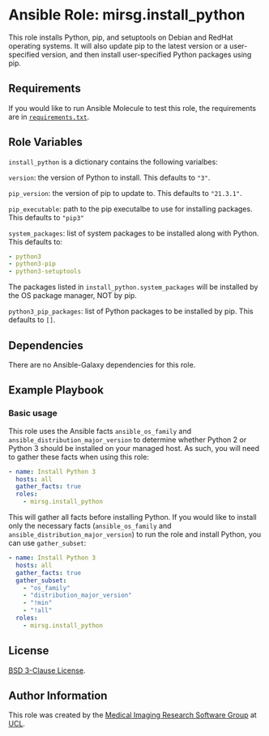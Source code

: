 # Ansible Role: mirsg.install_python

This role installs Python, pip, and setuptools on Debian and RedHat operating systems. It will also update pip to the latest version or a
user-specified version, and then install user-specified Python packages using pip.

## Requirements

If you would like to run Ansible Molecule to test this role, the requirements are in [`requirements.txt`](https://github.com/UCL-MIRSG/ansible-role-install-python/blob/main/requirements.txt).

## Role Variables

`install_python` is a dictionary contains the following varialbes:

`version`: the version of Python to install. This defaults to `"3"`.

`pip_version`: the version of pip to update to. This defaults to `"21.3.1"`.

`pip_executable`: path to the pip executalbe to use for installing packages. This defaults to `"pip3"`

`system_packages`: list of system packages to be installed along with Python. This defaults to:

```yaml
- python3
- python3-pip
- python3-setuptools
```

The packages listed in `install_python.system_packages` will be installed by the OS package manager, NOT by pip.

`python3_pip_packages`: list of Python packages to be installed by pip. This defaults to `[]`.

## Dependencies

There are no Ansible-Galaxy dependencies for this role.

## Example Playbook

### Basic usage

This role uses the Ansible facts `ansible_os_family` and `ansible_distribution_major_version` to determine whether Python 2 or Python 3
should be installed on your managed host. As such, you will need to gather these facts when using this role:

```yaml
- name: Install Python 3
  hosts: all
  gather_facts: true
  roles:
    - mirsg.install_python
```

This will gather all facts before installing Python. If you would like to install only the necessary facts (`ansible_os_family` and `ansible_distribution_major_version`) to run the role and install Python, you can use `gather_subset`:

```yaml
- name: Install Python 3
  hosts: all
  gather_facts: true
  gather_subset:
    - "os_family"
    - "distribution_major_version"
    - "!min"
    - "!all"
  roles:
    - mirsg.install_python
```

## License

[BSD 3-Clause License](https://github.com/UCL-MIRSG/ansible-role-install-python/blob/main/LICENSE).

## Author Information

This role was created by the [Medical Imaging Research Software Group](https://www.ucl.ac.uk/advanced-research-computing/expertise/research-software-development/medical-imaging-research-software-group) at [UCL](https://www.ucl.ac.uk/).
